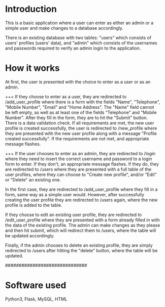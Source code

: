 # Introduction

This is a basic application where a user can enter as either an admin or a simple user and make changes to a database accordingly.

There is an existing database with two tables: "users" which consists of users' profiles (users' data), and "admin" which consists of the usernames and passwords required to verify an admin login to the application.

# How it works

At first, the user is presented with the choice to enter as a user or as an admin.

+++ If they choose to enter as a user, they are redirected to /add_user_profile where there is a form with the fields "Name", "Telephone", "Mobile Number", "Email" and "Home Address". The "Name" field cannot be left empty, as well as at least one of the fields "Telephone" and "Mobile Number". After they fill in the form, they are to hit the "Submit" button. There is a data validation check. If all requirements are met, the new user profile is created successfully, the user is redirected to /new_profile where they are presented with the new user profile along with a message "Profile created successfully". If the requirements are not met, and appropriate message flashes.

+++ If the user chooses to enter as an admin, they are redirected to /login where they need to insert the correct username and password to a login form to enter. If they don't, an appropriate message flashes. If they do, they are redirected to /users where they are presented with a full table of the user profiles, where they can choose to "Create new profile", and/or "Edit" or "Delete" an existing one.

In the first case, they are redirected to /add_user_profile where they fill in a form, same way as a simple user would. However, after successfully creating the user profile they are redirected to /users again, where the new profile is added to the table.

If they choose to edit an existing user profile, they are redirected to /edit_user_profile where they are presented with a form already filled in with the data of the existing profile. The admin can make changes as they please and then hit submit, which will redirect them to /users, where the table will be updated accordingly. 

Finally, if the admin chooses to delete an existing profile, they are simply redirected to /users after hitting the "delete" button, where the table will be updated.
   
   
##############################

# Software used

Python3, Flask, MySQL, HTML
